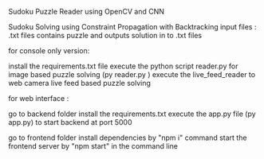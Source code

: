Sudoku Puzzle Reader using OpenCV and CNN

Sudoku Solving using Constraint Propagation with Backtracking
input files : .txt files contains puzzle and outputs solution in to .txt files

for console only version:

install the requirements.txt file
execute the python script reader.py for image based puzzle solving (py reader.py <image file path>)
execute the live_feed_reader to web camera live feed based puzzle solving


for web interface :

go to backend folder 
install the requirements.txt
execute the app.py file (py app.py) to start backend at port 5000

go to frontend folder
install dependencies by "npm i" command 
start the frontend server by "npm start" in the command line
